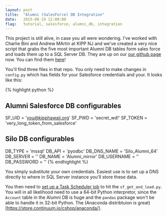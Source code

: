 ```yaml
---
layout: post
title:  "Alumni (SalesForce) DB Integration"
date:   2015-08-19 12:00:00
flag:   tutorial, salesforce, alumni_db, integration
---
```


This project is still alive, in case you all were wondering.  I've worked with Charlie Bini and Andrew MArtin at KIPP NJ and we've created a very nice script that grabs the five most important Alumni DB tables form sales force and loads them up to a SQL Server DB.  They are up on our [our github page](http://www.github.com/kippdata/silo) now.  You can find them [here](https://github.com/kippdata/silo/tree/master/scripts/Alumni_mirror)! 

You'll find three files in that repo.  You only need to make changes in `config.py` which has fields for your Salesforce credentials and your. It looks like this: 

{% highlight python %}
## Alumni Salesforce DB configurables
SF_UID = 'you@kipphawaii.org'
SF_PWD = 'secret_wd!'
SF_TOKEN =  'very_long_token_from_salesforce'

## Silo DB configurables
DB_TYPE = 'mssql'
DB_API = 'pyodbc'
DB_DNS_NAME = 'Silo_Alumni_64'
DB_SERVER = ''
DB_NAME = 'Alumni_mirror'
DB_USERNAME = ''
DB_PASSWORD = ''
{% endhighlight %}

You simply substitute your own credentials.  Easiest use is to set up a DNS directly to where in SQL Server instance you'll store these data.

You then need to [set up a Task Scheduler job](http://technet.microsoft.com/en-us/library/cc766428.aspx) to hit the `sf_get_and_load.py`.  You will in all likelihood need to use a 64-bit Python interpretor, since the `Account` table in the Alumni DB is huge and the `pandas` package won't be able to handle it in 32-bit Python. The (Anaconda distribtuion is great)[https://store.continuum.io/cshop/anaconda/].

